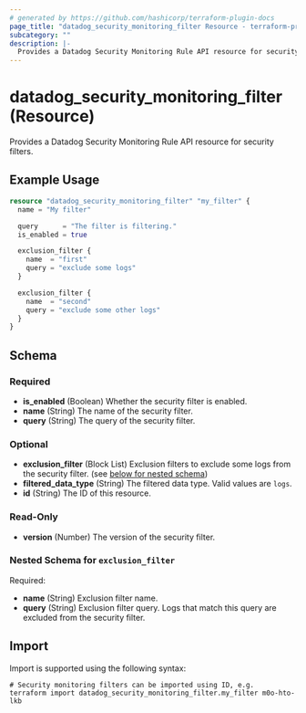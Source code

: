 ```yaml
---
# generated by https://github.com/hashicorp/terraform-plugin-docs
page_title: "datadog_security_monitoring_filter Resource - terraform-provider-datadog"
subcategory: ""
description: |-
  Provides a Datadog Security Monitoring Rule API resource for security filters.
---
```


# datadog_security_monitoring_filter (Resource)

Provides a Datadog Security Monitoring Rule API resource for security filters.

## Example Usage

```terraform
resource "datadog_security_monitoring_filter" "my_filter" {
  name = "My filter"

  query      = "The filter is filtering."
  is_enabled = true

  exclusion_filter {
    name  = "first"
    query = "exclude some logs"
  }

  exclusion_filter {
    name  = "second"
    query = "exclude some other logs"
  }
}
```

<!-- schema generated by tfplugindocs -->
## Schema

### Required

- **is_enabled** (Boolean) Whether the security filter is enabled.
- **name** (String) The name of the security filter.
- **query** (String) The query of the security filter.

### Optional

- **exclusion_filter** (Block List) Exclusion filters to exclude some logs from the security filter. (see [below for nested schema](#nestedblock--exclusion_filter))
- **filtered_data_type** (String) The filtered data type. Valid values are `logs`.
- **id** (String) The ID of this resource.

### Read-Only

- **version** (Number) The version of the security filter.

<a id="nestedblock--exclusion_filter"></a>
### Nested Schema for `exclusion_filter`

Required:

- **name** (String) Exclusion filter name.
- **query** (String) Exclusion filter query. Logs that match this query are excluded from the security filter.

## Import

Import is supported using the following syntax:

```shell
# Security monitoring filters can be imported using ID, e.g.
terraform import datadog_security_monitoring_filter.my_filter m0o-hto-lkb
```
